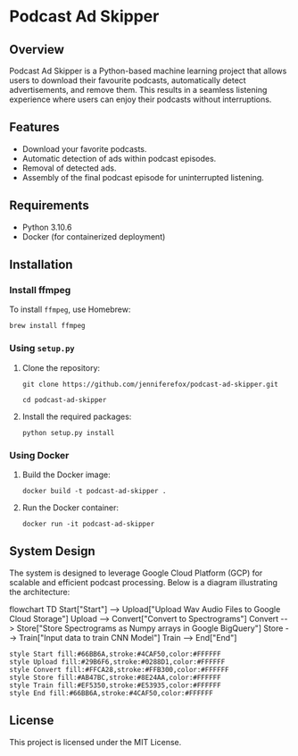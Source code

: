 # Podcast Ad Skipper

## Overview
Podcast Ad Skipper is a Python-based machine learning project that allows users to download their favourite podcasts, automatically detect advertisements, and remove them. This results in a seamless listening experience where users can enjoy their podcasts without interruptions.

## Features
- Download your favorite podcasts.
- Automatic detection of ads within podcast episodes.
- Removal of detected ads.
- Assembly of the final podcast episode for uninterrupted listening.

## Requirements
- Python 3.10.6
- Docker (for containerized deployment)

## Installation

### Install ffmpeg
To install `ffmpeg`, use Homebrew:
```
brew install ffmpeg
```

### Using `setup.py`
1. Clone the repository:
   ```
   git clone https://github.com/jenniferefox/podcast-ad-skipper.git

   cd podcast-ad-skipper
   ```

2. Install the required packages:
   ```
   python setup.py install
   ```

### Using Docker
1. Build the Docker image:
   ```
   docker build -t podcast-ad-skipper .
   ```

2. Run the Docker container:
   ```
   docker run -it podcast-ad-skipper
   ```

<!-- ## Setup for `split_files` Function
To use the `split_files` function, you need to create the following directories:

```
mkdir /Users/XXX/code/jenniferefox/podcast-ad-remover/raw_data/5_sec_clips
mkdir /Users/XXX/code/jenniferefox/podcast-ad-remover/raw_data/full_podcast
```
**Note:** Replace `XXX` with your username.
- `5_sec_clips`: This folder will store the 5-second clips.
- `full_podcast`: This folder will save the full podcasts. -->

## System Design
The system is designed to leverage Google Cloud Platform (GCP) for scalable and efficient podcast processing. Below is a diagram illustrating the architecture:

flowchart TD
    Start["Start"] --> Upload["Upload Wav Audio Files to Google Cloud Storage"]
    Upload --> Convert["Convert to Spectrograms"]
    Convert --> Store["Store Spectrograms as Numpy arrays in Google BigQuery"]
    Store --> Train["Input data to train CNN Model"]
    Train --> End["End"]

    style Start fill:#66BB6A,stroke:#4CAF50,color:#FFFFFF
    style Upload fill:#29B6F6,stroke:#0288D1,color:#FFFFFF
    style Convert fill:#FFCA28,stroke:#FFB300,color:#FFFFFF
    style Store fill:#AB47BC,stroke:#8E24AA,color:#FFFFFF
    style Train fill:#EF5350,stroke:#E53935,color:#FFFFFF
    style End fill:#66BB6A,stroke:#4CAF50,color:#FFFFFF



## License
This project is licensed under the MIT License.
